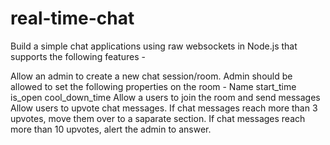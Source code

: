 # real-time-chat
Build a simple chat applications using raw websockets in Node.js that supports the following features -

Allow an admin to create a new chat session/room. Admin should be allowed to set the following properties on the room -
Name
start_time
is_open
cool_down_time
Allow a users to join the room and send messages
Allow users to upvote chat messages.
If chat messages reach more than 3 upvotes, move them over to a saparate section.
If chat messages reach more than 10 upvotes, alert the admin to answer.
